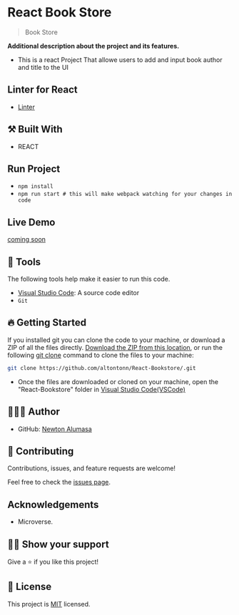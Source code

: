 

# React Book Store

> Book Store

**Additional description about the project and its features.**
- This is a react Project That allowe users to add and input book author and title to the UI

## Linter for React
- [Linter](https://github.com/microverseinc/linters-config/tree/master/react-redux)

## ⚒️ Built With

- REACT

## Run Project

- `npm install`
- `npm run start # this will make webpack watching for your changes in code`


## Live Demo
[coming soon]()

## 🧰 Tools

The following tools help make it easier to run this code.

- [Visual Studio Code](https://code.visualstudio.com/): A source code editor
- `Git`

## 🔥 Getting Started

If you installed git you can clone the code to your machine, or download a ZIP of all the files directly.
[Download the ZIP from this location](https://github.com/altontonn/React-Bookstore//archive/refs/heads/main.zip), or run the following [git clone](https://github.com/altontonn/React-Bookstore) command to clone the files to your machine:

```bash
git clone https://github.com/altontonn/React-Bookstore/.git
```

- Once the files are downloaded or cloned on your machine, open the "React-Bookstore" folder in [Visual Studio Code(VSCode)](https://code.visualstudio.com/)

## 🙎🏾‍♂️ Author

- GitHub: [Newton Alumasa](https://github.com/altontonn)

## 🤝 Contributing

Contributions, issues, and feature requests are welcome!

Feel free to check the [issues page](https://github.com/altontonn/React-Bookstore//issues).

## Acknowledgements

- Microverse.

## 👊🏾 Show your support

Give a ⭐️ if you like this project!

## 📝 License

This project is [MIT](https://github.com/altontonn/React-Bookstore/blob/bookstore/LICENSE) licensed.
